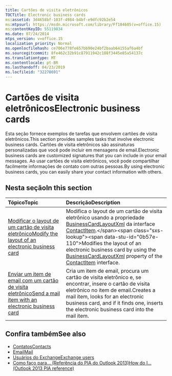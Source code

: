 ```yaml
---
title: Cartões de visita eletrônicos
TOCTitle: Electronic business cards
ms:assetid: 3d4658bf-103f-4984-b4bf-e9dfc92b2e54
ms:mtpsurl: https://msdn.microsoft.com/library/Ff184605(v=office.15)
ms:contentKeyID: 55119834
ms.date: 07/24/2014
mtps_version: v=office.15
localization_priority: Normal
ms.openlocfilehash: ce706e778fe657bb90e24bf2baab64155af6a4bf
ms.sourcegitcommit: 8fe462c32b91c87911942c188f3445e85a54137c
ms.translationtype: MT
ms.contentlocale: pt-BR
ms.lasthandoff: 04/23/2019
ms.locfileid: "32278691"
---
```

# <a name="electronic-business-cards"></a><span data-ttu-id="0b57e-102">Cartões de visita eletrônicos</span><span class="sxs-lookup"><span data-stu-id="0b57e-102">Electronic business cards</span></span>

<span data-ttu-id="0b57e-103">Esta seção fornece exemplos de tarefas que envolvem cartões de visita eletrônicos.</span><span class="sxs-lookup"><span data-stu-id="0b57e-103">This section provides samples tasks that involve electronic business cards.</span></span> <span data-ttu-id="0b57e-104">Cartões de visita eletrônicos são assinaturas personalizadas que você pode incluir em mensagens de email.</span><span class="sxs-lookup"><span data-stu-id="0b57e-104">Electronic business cards are customized signatures that you can include in your email messages.</span></span> <span data-ttu-id="0b57e-105">Ao usar cartões de visita eletrônicos, você pode compartilhar facilmente informações de contato com outras pessoas.</span><span class="sxs-lookup"><span data-stu-id="0b57e-105">By using electronic business cards, you can easily share your contact information with others.</span></span>

## <a name="in-this-section"></a><span data-ttu-id="0b57e-106">Nesta seção</span><span class="sxs-lookup"><span data-stu-id="0b57e-106">In this section</span></span>

|<span data-ttu-id="0b57e-107">Tópico</span><span class="sxs-lookup"><span data-stu-id="0b57e-107">Topic</span></span>|<span data-ttu-id="0b57e-108">Descrição</span><span class="sxs-lookup"><span data-stu-id="0b57e-108">Description</span></span>|
|:----|:----------|
|[<span data-ttu-id="0b57e-109">Modificar o layout de um cartão de visita eletrônico</span><span class="sxs-lookup"><span data-stu-id="0b57e-109">Modify the layout of an electronic business card</span></span>](how-to-modify-the-layout-of-an-electronic-business-card.md)  |<span data-ttu-id="0b57e-110">Modifica o layout de um cartão de visita eletrônico usando a propriedade [BusinessCardLayoutXml](https://msdn.microsoft.com/library/bb624276\(v=office.15\)) da interface [ContactItem](https://msdn.microsoft.com/library/bb644956\(v=office.15\)).</span><span class="sxs-lookup"><span data-stu-id="0b57e-110">Modifies the layout of an electronic business card by using the [BusinessCardLayoutXml](https://msdn.microsoft.com/library/bb624276\(v=office.15\)) property of the [ContactItem](https://msdn.microsoft.com/library/bb644956\(v=office.15\)) interface.</span></span>|
|[<span data-ttu-id="0b57e-111">Enviar um item de email com um cartão de visita eletrônico</span><span class="sxs-lookup"><span data-stu-id="0b57e-111">Send a mail item with an electronic business card</span></span>](how-to-send-a-mail-item-with-an-electronic-business-card.md) |<span data-ttu-id="0b57e-112">Cria um item de email, procura um cartão de visita eletrônico e, se encontrar, insere o cartão de visita eletrônico no item de email.</span><span class="sxs-lookup"><span data-stu-id="0b57e-112">Creates a mail item, looks for an electronic business card, and if it finds one, inserts the electronic business card into the mail item.</span></span>|

## <a name="see-also"></a><span data-ttu-id="0b57e-113">Confira também</span><span class="sxs-lookup"><span data-stu-id="0b57e-113">See also</span></span>

- [<span data-ttu-id="0b57e-114">Contatos</span><span class="sxs-lookup"><span data-stu-id="0b57e-114">Contacts</span></span>](contacts.md)
- [<span data-ttu-id="0b57e-115">Email</span><span class="sxs-lookup"><span data-stu-id="0b57e-115">Mail</span></span>](mail.md)
- [<span data-ttu-id="0b57e-116">Usuários do Exchange</span><span class="sxs-lookup"><span data-stu-id="0b57e-116">Exchange users</span></span>](exchange-users.md)
- [<span data-ttu-id="0b57e-117">Como faço para... (Referência do PIA do Outlook 2013)</span><span class="sxs-lookup"><span data-stu-id="0b57e-117">How do I... (Outlook 2013 PIA reference)</span></span>](how-do-i-outlook-2013-pia-reference.md)

